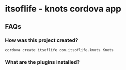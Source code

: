 itsoflife - knots cordova app
==========================


## FAQs

### How was this project created?

    cordova create itsoflife com.itsoflife.knots Knots

### What are the plugins installed?

